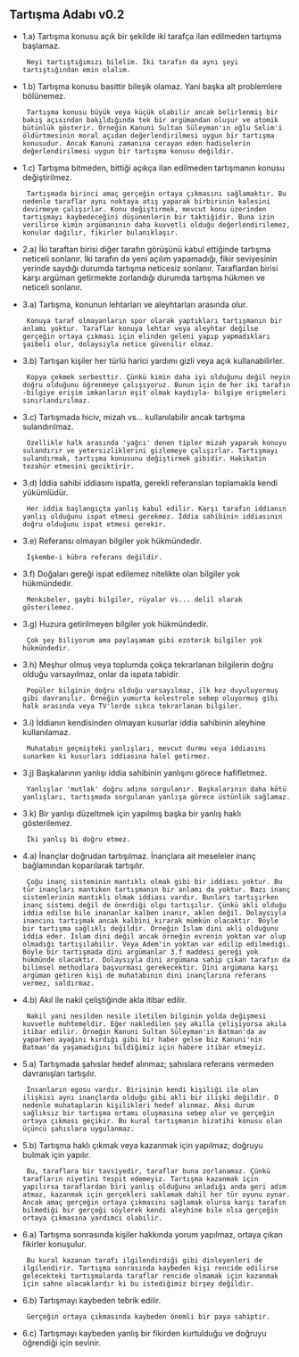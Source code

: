 ## Tartışma Adabı v0.2 ##

- 1.a) Tartışma konusu açık bir şekilde iki tarafça ilan edilmeden tartışma başlamaz.

       Neyi tartıştığımızı bilelim. İki tarafın da aynı şeyi tartıştığından emin olalım.

- 1.b) Tartışma konusu basittir bileşik olamaz. Yani başka alt problemlere bölünemez.

       Tartışma konusu büyük veya küçük olabilir ancak belirlenmiş bir bakış açısından bakıldığında tek bir argümandan oluşur ve atomik bütünlük gösterir. Örneğin Kanuni Sultan Süleyman'ın oğlu Selim'i öldürtmesinin moral açıdan değerlendirilmesi uygun bir tartışma konusudur. Ancak Kanuni zamanına cerayan eden hadiselerin değerlendirilmesi uygun bir tartışma konusu değildir.

- 1.c) Tartışma bitmeden, bittiği açıkça ilan edilmeden tartışmanın konusu değiştirilmez.

       Tartışmada birinci amaç gerçeğin ortaya çıkmasını sağlamaktır. Bu nedenle taraflar aynı noktaya atış yaparak birbirinin kalesini devirmeye çalışırlar. Konu değiştirmek, mevcut konu üzerinden tartışmayı kaybedeceğini düşünenlerin bir taktiğidir. Buna izin verilirse kimin argümanının daha kuvvetli olduğu değerlendirilemez, konular dağılır, fikirler bulanıklaşır.

- 2.a) İki taraftan birisi diğer tarafın görüşünü kabul ettiğinde tartışma neticeli sonlanır. İki tarafın da yeni açılım yapamadığı, fikir seviyesinin yerinde saydığı durumda tartışma neticesiz sonlanır. Taraflardan birisi karşı argüman getirmekte zorlandığı durumda tartışma hükmen ve neticeli sonlanır.

- 3.a) Tartışma, konunun lehtarları ve aleyhtarları arasında olur.

       Konuya taraf olmayanların spor olarak yaptıkları tartışmanın bir anlamı yoktur. Taraflar konuya lehtar veya aleyhtar değilse gerçeğin ortaya çıkması için elinden geleni yapıp yapmadıkları şaibeli olur, dolaysıyla netice güvenilir olmaz.

- 3.b) Tartışan kişiler her türlü harici yardımı gizli veya açık kullanabilirler.

       Kopya çekmek serbesttir. Çünkü kimin daha iyi olduğunu değil neyin doğru olduğunu öğrenmeye çalışıyoruz. Bunun için de her iki tarafın -bilgiye erişim imkanların eşit olmak kaydıyla- bilgiye erişmeleri sınırlandırılmaz.

- 3.c) Tartışmada hiciv, mizah vs… kullanılabilir ancak tartışma sulandırılmaz.

       Özellikle halk arasında 'yağcı' denen tipler mizah yaparak konuyu sulandırır ve yetersizliklerini gizlemeye çalışırlar. Tartışmayı sulandırmak, tartışma konusunu değiştirmek gibidir. Hakikatin tezahür etmesini geciktirir.

- 3.d) İddia sahibi iddiasını ispatla, gerekli referansları toplamakla kendi yükümlüdür.

       Her iddia başlangıçta yanlış kabul edilir. Karşı tarafın iddianın yanlış olduğunu ispat etmesi gerekmez. İddia sahibinin iddiasının doğru olduğunu ispat etmesi gerekir.

- 3.e) Referansı olmayan bilgiler yok hükmündedir.

       İşkembe-i kübra referans değildir.

- 3.f) Doğaları gereği ispat edilemez nitelikte olan bilgiler yok hükmündedir.

       Menkıbeler, gaybi bilgiler, rüyalar vs... delil olarak gösterilemez.
       
- 3.g) Huzura getirilmeyen bilgiler yok hükmündedir.

       Çok şey biliyorum ama paylaşamam gibi ezoterik bilgiler yok hükmündedir.

- 3.h) Meşhur olmuş veya toplumda çokça tekrarlanan bilgilerin doğru olduğu varsayılmaz, onlar da ispata tabidir.

       Popüler bilginin doğru olduğu varsayılmaz, ilk kez duyuluyormuş gibi davranılır. Örneğin yumurta kolestrole sebep oluyormuş gibi halk arasında veya TV'lerde sıkca tekrarlanan bilgiler.
       
- 3.i) İddianın kendisinden olmayan kusurlar iddia sahibinin aleyhine kullanılamaz.

       Muhatabın geçmişteki yanlışları, mevcut durmu veya iddiasını sunarken ki kusurları iddiasına halel getirmez.
       
- 3.j) Başkalarının yanlışı iddia sahibinin yanlışını görece hafifletmez.

       Yanlışlar 'mutlak' doğru adına sorgulanır. Başkalarının daha kötü yanlışları, tartışmada sorgulanan yanlışa görece üstünlük sağlamaz.
       
- 3.k) Bir yanlışı düzeltmek için yapılmış başka bir yanlış haklı gösterilemez.

       İki yanlış bi doğru etmez.
       
- 4.a) İnançlar doğrudan tartışılmaz. İnançlara ait meseleler inanç bağlamından koparılarak tartışılır.

       Çoğu inanç sisteminin mantıklı olmak gibi bir iddiası yoktur. Bu tür inançları mantıken tartışmanın bir anlamı da yoktur. Bazı inanç sistemlerinin mantıklı olmak iddiası vardır. Bunları tartışırken inanç sistemi değil de önerdiği olgu tartışılır. Çünkü akli olduğu iddia edilse bile inananlar kalben inanır, aklen değil. Dolaysıyla inancını tartışmak ancak kalbini kırarak mümkün olacaktır. Böyle bir tartışma sağlıklı değildir. Örneğin İslam dini akli olduğunu iddia eder. İslam dini değil ancak örneğin evrenin yoktan var olup olmadığı tartışılabilir. Veya Adem'in yoktan var edilip edilmediği. Böyle bir tartışmada dini argümanlar 3.f maddesi gereği yok hükmünde olacaktır. Dolaysıyla dini argümana sahip çıkan tarafın da bilimsel methodlara başvurması gerekecektir. Dini argümana karşı argüman getiren kişi de muhatabının dini inançlarına referans vermez, saldırmaz.

- 4.b) Akıl ile nakil çeliştiğinde akla itibar edilir.

       Nakil yani nesilden nesile iletilen bilginin yolda değişmesi kuvvetle muhtemeldir. Eğer nakledilen şey akılla çelişiyorsa akıla itibar edilir. Örneğin Kanuni Sultan Süleyman'ın Batman'da av yaparken ayağını kırdığı gibi bir haber gelse biz Kanuni'nin Batman'da yaşamadığını bildiğimiz için habere itibar etmeyiz.

- 5.a) Tartışmada şahıslar hedef alınmaz; şahıslara referans vermeden davranışları tartışılır.

       İnsanların egosu vardır. Birisinin kendi kişiliği ile olan ilişkisi aynı inançlarda olduğu gibi akli bir ilişki değildir. O nedenle muhatapların kişilikleri hedef alınmaz. Aksi durum sağlıksız bir tartışma ortamı oluşmasına sebep olur ve gerçeğin ortaya çıkması geçikir. Bu kural tartışmanın bizatihi konusu olan üçüncü şahıslara uygulanmaz.

- 5.b) Tartışma haklı çıkmak veya kazanmak için yapılmaz; doğruyu bulmak için yapılır.

       Bu, taraflara bir tavsiyedir, taraflar buna zorlanamaz. Çünkü tarafların niyetini tespit edemeyiz. Tartışma kazanmak için yapılırsa taraflardan biri yanlış olduğunu anladığı anda geri adım atmaz, kazanmak için gerçekleri saklamak dahil her tür oyunu oynar. Ancak amaç gerçeğin ortaya çıkmasını sağlamak olursa karşı tarafın bilmediği bir gerçeği söylerek kendi aleyhine bile olsa gerçeğin ortaya çıkmasına yardımcı olabilir.

- 6.a) Tartışma sonrasında kişiler hakkında yorum yapılmaz, ortaya çıkan fikirler konuşulur.

       Bu kural kazanan tarafı ilgilendirdiği gibi dinleyenleri de ilgilendirir. Tartışma sonrasında kaybeden kişi rencide edilirse gelecekteki tartışmalarda taraflar rencide olmamak için kazanmak için sahne alacaklardır ki bu istediğimiz birşey değildir.

- 6.b) Tartışmayı kaybeden tebrik edilir.

       Gerçeğin ortaya çıkmasında kaybeden önemli bir paya sahiptir.

- 6.c) Tartışmayı kaybeden yanlış bir fikirden kurtulduğu ve doğruyu öğrendiği için sevinir.

